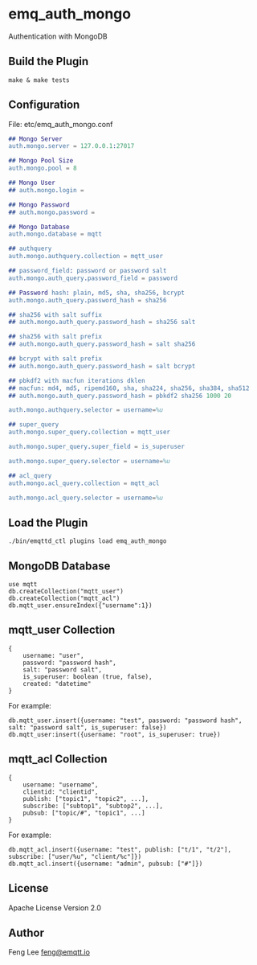 
emq_auth_mongo
==============

Authentication with MongoDB

Build the Plugin
----------------

```
make & make tests
```

Configuration
-------------

File: etc/emq_auth_mongo.conf

```erlang
## Mongo Server
auth.mongo.server = 127.0.0.1:27017

## Mongo Pool Size
auth.mongo.pool = 8

## Mongo User
## auth.mongo.login = 

## Mongo Password
## auth.mongo.password = 

## Mongo Database
auth.mongo.database = mqtt

## authquery
auth.mongo.authquery.collection = mqtt_user

## password_field: password or password salt
auth.mongo.auth_query.password_field = password

## Password hash: plain, md5, sha, sha256, bcrypt
auth.mongo.auth_query.password_hash = sha256

## sha256 with salt suffix
## auth.mongo.auth_query.password_hash = sha256 salt

## sha256 with salt prefix
## auth.mongo.auth_query.password_hash = salt sha256

## bcrypt with salt prefix
## auth.mongo.auth_query.password_hash = salt bcrypt

## pbkdf2 with macfun iterations dklen
## macfun: md4, md5, ripemd160, sha, sha224, sha256, sha384, sha512
## auth.mongo.auth_query.password_hash = pbkdf2 sha256 1000 20

auth.mongo.authquery.selector = username=%u

## super_query
auth.mongo.super_query.collection = mqtt_user

auth.mongo.super_query.super_field = is_superuser

auth.mongo.super_query.selector = username=%u

## acl_query
auth.mongo.acl_query.collection = mqtt_acl

auth.mongo.acl_query.selector = username=%u

```

Load the Plugin
---------------

```
./bin/emqttd_ctl plugins load emq_auth_mongo
```

MongoDB Database
----------------

```
use mqtt
db.createCollection("mqtt_user")
db.createCollection("mqtt_acl")
db.mqtt_user.ensureIndex({"username":1})
```

mqtt_user Collection
--------------------

```
{
    username: "user",
    password: "password hash",
    salt: "password salt",
    is_superuser: boolean (true, false),
    created: "datetime"
}
```

For example:
```
db.mqtt_user.insert({username: "test", password: "password hash", salt: "password salt", is_superuser: false})
db.mqtt_user:insert({username: "root", is_superuser: true})
```

mqtt_acl Collection
-------------------

```
{
    username: "username",
    clientid: "clientid",
    publish: ["topic1", "topic2", ...],
    subscribe: ["subtop1", "subtop2", ...],
    pubsub: ["topic/#", "topic1", ...]
}
```

For example:

```
db.mqtt_acl.insert({username: "test", publish: ["t/1", "t/2"], subscribe: ["user/%u", "client/%c"]})
db.mqtt_acl.insert({username: "admin", pubsub: ["#"]})
```

License
-------

Apache License Version 2.0

Author
------

Feng Lee <feng@emqtt.io>

